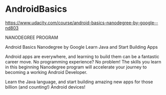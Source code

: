 # AndroidBasics

https://www.udacity.com/course/android-basics-nanodegree-by-google--nd803

NANODEGREE PROGRAM

Android Basics Nanodegree
  by  Google
Learn Java and Start Building Apps

Android apps are everywhere, and learning to build them can be a fantastic career move. No programming experience? No problem! The skills you learn in this beginning Nanodegree program will accelerate your journey to becoming a working Android Developer.

Learn the Java language, and start building amazing new apps for those billion (and counting!) Android devices!
